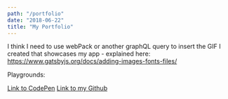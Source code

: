 ```yaml
---
path: "/portfolio"
date: "2018-06-22"
title: "My Portfolio"
---
```


<!-- Put each section in an accordion -->

<!-- Insert GIF for my ServiceDesk app & link to GitHub repo -->
I think I need to use webPack or another graphQL query to insert the GIF I created that showcases my app - explained here:
https://www.gatsbyjs.org/docs/adding-images-fonts-files/


<!-- Create a hiragana flash card app and thumbnail link it here -->

<!-- Future projects - Laptop loan register -->


Playgrounds:

<a href="https://codepen.io/jayfiled/">Link to CodePen</a>
<a href="https://github.com/jayfiled">Link to my Github</a>